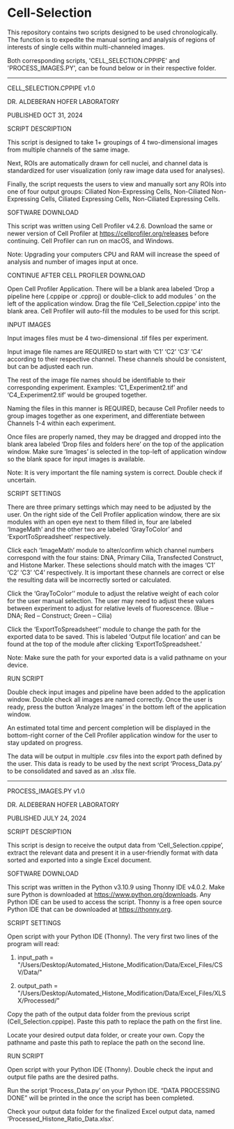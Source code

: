 # Cell-Selection

This repository contains two scripts designed to be used chronologically. The function is to expedite the manual sorting and analysis of regions of interests of single cells within multi-channeled images.

Both corresponding scripts, 'CELL_SELECTION.CPPIPE' and 'PROCESS_IMAGES.PY', can be found below or in their respective folder.




__________________________________________________




CELL_SELECTION.CPPIPE v1.0

DR. ALDEBERAN HOFER LABORATORY

PUBLISHED OCT 31, 2024


SCRIPT DESCRIPTION

This script is designed to take 1+ groupings of 4 two-dimensional images from multiple channels of the same image.

Next, ROIs are automatically drawn for cell nuclei, and channel data is standardized for user visualization (only raw image data used for analyses).

Finally, the script requests the users to view and manually sort any ROIs into one of four output groups: Ciliated Non-Expressing Cells, Non-Ciliated Non-Expressing Cells, Ciliated Expressing Cells, Non-Ciliated Expressing Cells.




SOFTWARE DOWNLOAD

This script was written using Cell Profiler v4.2.6. Download the same or newer version of Cell Profiler at https://cellprofiler.org/releases before continuing. Cell Profiler can run on macOS, and Windows.

Note: Upgrading your computers CPU and RAM will increase the speed of analysis and number of images input at once.





CONTINUE AFTER CELL PROFILER DOWNLOAD

Open Cell Profiler Application. There will be a blank area labeled ‘Drop a pipeline here (.cppipe or .cpproj) or double-click to add modules ’ on the left of the application window. Drag the file ‘Cell_Selection.cppipe’ into the blank area. Cell Profiler will auto-fill the modules to be used for this script.





INPUT IMAGES

Input images files must be 4 two-dimensional .tif files per experiment.

Input image file names are REQUIRED to start with ‘C1’ ‘C2’ ‘C3’ ‘C4’ according to their respective channel. These channels should be consistent, but can be adjusted each run.

The rest of the image file names should be identifiable to their corresponding experiment. Examples: ‘C1_Experiment2.tif’ and ‘C4_Experiment2.tif’ would be grouped together.

Naming the files in this manner is REQUIRED, because Cell Profiler needs to group images together as one experiment, and differentiate between Channels 1-4 within each experiment.

Once files are properly named, they may be dragged and dropped into the blank area labeled ‘Drop files and folders here’ on the top of the application window. Make sure ‘Images’ is selected in the top-left of application window so the blank space for input images is available.

Note: It is very important the file naming system is correct. Double check if uncertain.





SCRIPT SETTINGS

There are three primary settings which may need to be adjusted by the user. On the right side of the Cell Profiler application window, there are six modules with an open eye next to them filled in, four are labeled ‘ImageMath’ and the other two are labeled ‘GrayToColor’ and ‘ExportToSpreadsheet’ respectively.

Click each ‘ImageMath’ module to alter/confirm which channel numbers correspond with the four stains: DNA, Primary Cilia, Transfected Construct, and Histone Marker. These selections should match with the images ‘C1’ ‘C2’ ‘C3’ ‘C4’ respectively. It is important these channels are correct or else the resulting data will be incorrectly sorted or calculated.

Click the ‘GrayToColor’’ module to adjust the relative weight of each color for the user manual selection. The user may need to adjust these values between experiment to adjust for relative levels of fluorescence. (Blue – DNA; Red – Construct; Green – Cilia)

Click the ‘ExportToSpreadsheet’’ module to change the path for the exported data to be saved. This is labeled ‘Output file location’ and can be found at the top of the module after clicking ‘ExportToSpreadsheet.’

Note: Make sure the path for your exported data is a valid pathname on your device.





RUN SCRIPT

Double check input images and pipeline have been added to the application window. Double check all images are named correctly. Once the user is ready, press the button ‘Analyze Images’ in the bottom left of the application window.

An estimated total time and percent completion will be displayed in the bottom-right corner of the Cell Profiler application window for the user to stay updated on progress.

The data will be output in multiple .csv files into the export path defined by the user. This data is ready to be used by the next script ‘Process_Data.py’ to be consolidated and saved as an .xlsx file.


__________________________________________________



PROCESS_IMAGES.PY v1.0

DR. ALDEBERAN HOFER LABORATORY

PUBLISHED JULY 24, 2024




SCRIPT DESCRIPTION

This script is design to receive the output data from ‘Cell_Selection.cppipe’, extract the relevant data and present it in a user-friendly format with data sorted and exported into a single Excel document.




SOFTWARE DOWNLOAD

This script was written in the Python v3.10.9 using Thonny IDE v4.0.2. Make sure Python is downloaded at https://www.python.org/downloads. Any Python IDE can be used to access the script. Thonny is a free open source Python IDE that can be downloaded at https://thonny.org. 





SCRIPT SETTINGS

Open script with your Python IDE (Thonny). The very first two lines of the program will read:

1) input_path = "/Users/Desktop/Automated_Histone_Modification/Data/Excel_Files/CSV/Data/"

2) output_path = "/Users/Desktop/Automated_Histone_Modification/Data/Excel_Files/XLSX/Processed/"

Copy the path of the output data folder from the previous script (Cell_Selection.cppipe). Paste this path to replace the path on the first line. 

Locate your desired output data folder, or create your own. Copy the pathname and paste this path to replace the path on the second line.




RUN SCRIPT

Open script with your Python IDE (Thonny). Double check the input and output file paths are the desired paths.

Run the script ‘Process_Data.py’ on your Python IDE. “DATA PROCESSING DONE” will be printed in the once the script has been completed.

Check your output data folder for the finalized Excel output data, named ‘Processed_Histone_Ratio_Data.xlsx’.
